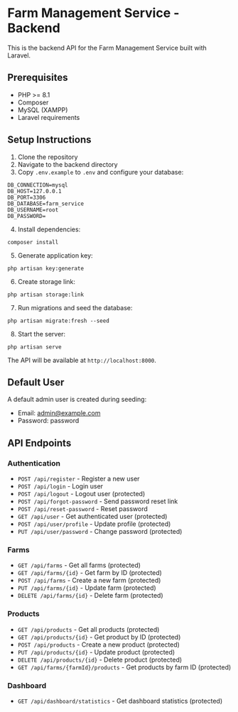 # Farm Management Service - Backend

This is the backend API for the Farm Management Service built with Laravel.

## Prerequisites

- PHP >= 8.1
- Composer
- MySQL (XAMPP)
- Laravel requirements

## Setup Instructions

1. Clone the repository
2. Navigate to the backend directory
3. Copy `.env.example` to `.env` and configure your database:

```
DB_CONNECTION=mysql
DB_HOST=127.0.0.1
DB_PORT=3306
DB_DATABASE=farm_service
DB_USERNAME=root
DB_PASSWORD=
```

4. Install dependencies:

```
composer install
```

5. Generate application key:

```
php artisan key:generate
```

6. Create storage link:

```
php artisan storage:link
```

7. Run migrations and seed the database:

```
php artisan migrate:fresh --seed
```

8. Start the server:

```
php artisan serve
```

The API will be available at `http://localhost:8000`.

## Default User

A default admin user is created during seeding:

- Email: admin@example.com
- Password: password

## API Endpoints

### Authentication

- `POST /api/register` - Register a new user
- `POST /api/login` - Login user
- `POST /api/logout` - Logout user (protected)
- `POST /api/forgot-password` - Send password reset link
- `POST /api/reset-password` - Reset password
- `GET /api/user` - Get authenticated user (protected)
- `POST /api/user/profile` - Update profile (protected)
- `PUT /api/user/password` - Change password (protected)

### Farms

- `GET /api/farms` - Get all farms (protected)
- `GET /api/farms/{id}` - Get farm by ID (protected)
- `POST /api/farms` - Create a new farm (protected)
- `PUT /api/farms/{id}` - Update farm (protected)
- `DELETE /api/farms/{id}` - Delete farm (protected)

### Products

- `GET /api/products` - Get all products (protected)
- `GET /api/products/{id}` - Get product by ID (protected)
- `POST /api/products` - Create a new product (protected)
- `PUT /api/products/{id}` - Update product (protected)
- `DELETE /api/products/{id}` - Delete product (protected)
- `GET /api/farms/{farmId}/products` - Get products by farm ID (protected)

### Dashboard

- `GET /api/dashboard/statistics` - Get dashboard statistics (protected)
